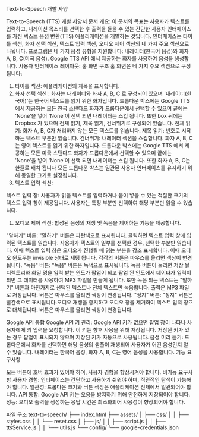 Text-To-Speech 개발 사양

Text-to-Speech (TTS) 개발 사양서 문서
개요: 이 문서의 목표는 사용자가 텍스트를 입력하고, 내레이션 목소리를 선택한 후 출력을 들을 수 있는 간단한 사용자 인터페이스를 가진 텍스트 음성 변환(TTS) 애플리케이션을 개발하는 것입니다. 인터페이스는 타이틀 섹션, 화자 선택 섹션, 텍스트 입력 섹션, 오디오 제어 섹션의 네 가지 주요 섹션으로 나뉩니다. 프로그램은 네 가지 음성 유형을 지원합니다: 내레이터(한국어 음성)와 화자 A, B, C(미국 음성). Google TTS API 에서 제공하는 화자를 사용하여 음성을 생성합니다.
사용자 인터페이스 레이아웃:
홈 화면 구조
홈 화면은 네 가지 주요 섹션으로 구성됩니다:
1. 타이틀 섹션: 애플리케이션의 제목을 표시합니다.
2.  화자 선택 섹션 :
    화자는 내레이터와 화자 A, B, C 로 구성되어 있으며 '내레이터(한국어)'는 한국어 텍스트를 읽기 위한 화자입니다. 드롭다운 박스에는 Google TTS 에서 제공하는 모든 한국 스탠다드 화자가 드롭다운에서 선택할 수 있으며 끝에는 'None'을 넣어 'None'이 선택 되면 내레이터는 스킵 됩니다.
     또한 box 뒤에는 Dropbox 가 있으며 전체 읽기, 제목 읽기, 건너뛰기로 구성되어 있습니다.
    전체 읽기: 화자 A, B, C가 처리하지 않는 모든 텍스트를 읽습니다.
    제목 읽기: 번호로 시작하는 텍스트 부분만 읽습니다.
    건너뛰기: 내레이터 섹션을 스킵합니다.
    화자 A, B, C 는 영어 텍스트를 읽기 위한 화자입니다. 드롭다운 박스에는 Google TTS 에서 제공하는 모든 미국 스탠다드 화자가 드롭다운에서 선택할 수 있으며 끝에는 'None'을 넣어 'None'이 선택 되면 내레이터는 스킵 됩니다. 또한 화자 A, B, C는 한줄로 배치 됩니다
    모든 드롭다운 박스는 일관된 사용자 인터페이스를 유지하기 위해 동일한 크기로 설정됩니다.
3. 텍스트 입력 섹션:

텍스트 입력 창: 사용자가 읽을 텍스트를 입력하거나 붙여 넣을 수 있는 적절한 크기의 텍스트 입력 창이 제공됩니다.
사용자는 특정 부분만 선택하여 해당 부분만 읽을 수 있습니다.

1. 오디오 제어 섹션: 합성된 음성의 재생 및 녹음을 제어하는 기능을 제공합니다.

"말하기" 버튼: "말하기" 버튼은 파란색으로 표시됩니다. 클릭하면 텍스트 입력 창에 입력된 텍스트를 읽습니다.
사용자가 텍스트의 일부를 선택한 경우, 선택한 부분만 읽습니다. 이때 텍스트 입력 창은  오디오가 진행될 때 읽는 부분을 강조 표시합니다. 이때 오디오 윈도우는 invisible 상태로 세팅 됩니다. 
각각의 버튼은 마우스를 올리면 색상이 변경됩니다.
"녹음" 버튼: "녹음" 버튼은 녹색으로 표시됩니다. 녹음 버튼이 눌리면 저장 될 디렉토리와 화일 명을 입력 받는 윈도가 팝업이 되고 팝업 된 인도에서 데이타가 입력이 되면 그 데이터를 사용하여 MP3 파일을 만들게 됩니다. 또한 녹음 되는 텍스트는 "말하기" 버튼과 마찬가지로 선택된 텍스트나 전체 텍스트만 녹음합니다. 출력은 MP3 파일로 저장됩니다.
버튼은 마우스를 올리면 색상이 변경됩니다.
"정지" 버튼: "정지" 버튼은 빨간색으로 표시됩니다.오디오 재생을 중지하고 오디오 창을 제거하여 텍스트 입력 창으로 대체됩니다. 버튼은 마우스를 올리면 색상이 변경됩니다.


Google API 통합
Google API 키 관리: Google API 키가 없으면 팝업 창이 나타나 사용자에게 키 입력을 요청합니다.
이 키는 향후 사용을 위해 저장됩니다. 저장된 키가 있는 경우 팝업이 표시되지 않으며 저장된 키가 자동으로 사용됩니다.
음성 미리 듣기: 드롭다운에서 화자를 선택하면 해당 음성의 샘플이 재생되어 사용자가 어떤 음성인지 알 수 있습니다. 내레이터는 한국어 음성, 화자 A, B, C는 영어 음성을 사용합니다.
기능 요구사항


모든 버튼에 호버 효과가 있어야 하며, 사용자 경험을 향상시켜야 합니다.
비기능 요구사항
사용자 경험: 인터페이스는 간단하고 사용하기 쉬워야 하며, 직관적인 탐색이 가능해야 합니다.
일관성: 드롭다운 크기와 버튼 색상은 애플리케이션 전체에서 일관되어야 합니다.
API 통합: Google API 키는 오용을 방지하기 위해 안전하게 저장되어야 합니다.
성능: 오디오 출력을 생성하는 응답 시간은 최소화되어 사용성이 향상되어야 합니다.


파일 구조
text-to-speech/
├── index.html
├── assets/
│   ├── css/
│   │   ├── styles.css
│   │   └── reset.css
│   ├── js/
│   │   ├── script.js
│   │   ├── ttsService.js
│   │   └── utils.js
└── config/
    └── google-credentials.json